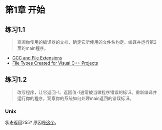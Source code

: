 # 第1章 开始
## 练习1.1
> 查阅你使用的编译器的文档，确定它所使用的文件名约定。编译并运行第2页的main程序。
 * [GCC and File Extensions](http://labor-liber.org/en/gnu-linux/development/index.php?diapo=extensions) 
 * [File Types Created for Visual C++ Projects](https://msdn.microsoft.com/en-us/library/3awe4781.aspx)

## 练习1.2
> 改写程序，让它返回-1。返回值-1通常被当做程序错误的标识。重新编译并运行你的程序，观察你的系统如何处理main返回的错误标识。
### Unix
状态返回255? 原因是[这个](https://tldp.org/LDP/abs/html/exitcodes.html)。